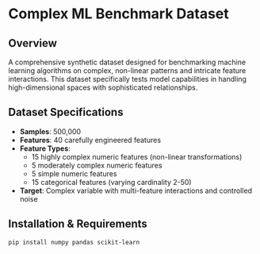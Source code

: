 # Complex ML Benchmark Dataset

## Overview
A comprehensive synthetic dataset designed for benchmarking machine learning algorithms on complex, non-linear patterns and intricate feature interactions. This dataset specifically tests model capabilities in handling high-dimensional spaces with sophisticated relationships.

## Dataset Specifications
- **Samples**: 500,000
- **Features**: 40 carefully engineered features
- **Feature Types**: 
  - 15 highly complex numeric features (non-linear transformations)
  - 5 moderately complex numeric features
  - 5 simple numeric features  
  - 15 categorical features (varying cardinality 2-50)
- **Target**: Complex variable with multi-feature interactions and controlled noise

## Installation & Requirements
```bash
pip install numpy pandas scikit-learn
